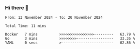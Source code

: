 ### Hi there 👋

<!--
**zhumeme/zhumeme** is a ✨ _special_ ✨ repository because its `README.md` (this file) appears on your GitHub profile.

Here are some ideas to get you started:

- 🔭 I’m currently working on ...
- 🌱 I’m currently learning ...
- 👯 I’m looking to collaborate on ...
- 🤔 I’m looking for help with ...
- 💬 Ask me about ...
- 📫 How to reach me: ...
- 😄 Pronouns: ...
- ⚡ Fun fact: ...
-->

<!--START_SECTION:waka-->

```all_time
From: 13 November 2024 - To: 20 November 2024

Total Time: 11 mins

Docker   7 mins          >>>>>>>>>>>>>>>>---------   63.79 %
Go       3 mins          >>>>>>>>-----------------   33.36 %
YAML     0 secs          >------------------------   02.86 %
```

<!--END_SECTION:waka-->
